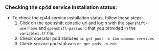 ### Checking the cp4d service installation status:
* To check the cp4d service installation status, follow these steps:
  1. Click on the openshift console url and login with the `openshift-username` and `openshift-password` that you provided in the `variables.tf` file.
  2. Check operator pod statuses `oc get pods -n ibm-common-services`
  2. Check service pod statuses  `oc get pods -n zen`
  
